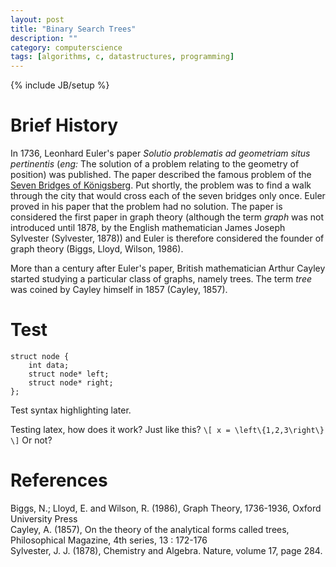 ```yaml
---
layout: post
title: "Binary Search Trees"
description: ""
category: computerscience
tags: [algorithms, c, datastructures, programming]
---
```

{% include JB/setup %}
# Brief History
In 1736, Leonhard Euler's paper
*Solutio problematis ad geometriam situs pertinentis*
(*eng:* The solution of a problem relating to the geometry of position) was
published.
The paper described the famous problem of the
[Seven Bridges of Königsberg](http://en.wikipedia.org/wiki/Seven_Bridges_of_K%C3%B6nigsberg).
Put shortly, the problem was to find a walk through the city that would cross
each of the seven bridges only once. Euler proved in his paper that the problem
had no solution. The paper is considered the first paper in graph theory
(although the term *graph* was not introduced until 1878, by the English
mathematician James Joseph Sylvester (Sylvester, 1878))
and Euler is therefore considered the founder of graph theory
(Biggs, Lloyd, Wilson, 1986).

More than a century after Euler's paper, British mathematician Arthur Cayley
started studying a particular class of graphs, namely trees. The term *tree*
was coined by Cayley himself in 1857 (Cayley, 1857).

# Test
    struct node {
        int data;
        struct node* left;
        struct node* right;
    };
Test syntax highlighting later.

Testing latex, how does it work? Just like this?
`\[
x = \left\{1,2,3\right\}
\]`
Or not?
# References
Biggs, N.; Lloyd, E. and Wilson, R. (1986), Graph Theory, 1736-1936, Oxford University Press  
Cayley, A. (1857), On the theory of the analytical forms called trees, Philosophical Magazine, 4th series, 13 : 172-176  
Sylvester, J. J. (1878), Chemistry and Algebra. Nature, volume 17, page 284.  
